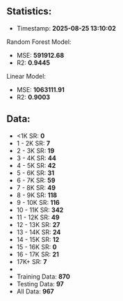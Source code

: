 <!--START_SECTION:metrics-->
## Statistics:
 - Timestamp: **2025-08-25 13:10:02**

Random Forest Model:
 - MSE: **591912.68**
 - R2: **0.9445**

Linear Model:
 - MSE: **1063111.91**
 - R2: **0.9003**

## Data:
 - <1K SR: **0**
 - 1 - 2K SR: **7**
 - 2 - 3K SR: **19**
 - 3 - 4K SR: **44**
 - 4 - 5K SR: **42**
 - 5 - 6K SR: **31**
 - 6 - 7K SR: **59**
 - 7 - 8K SR: **49**
 - 8 - 9K SR: **118**
 - 9 - 10K SR: **116**
 - 10 - 11K SR: **342**
 - 11 - 12K SR: **49**
 - 12 - 13K SR: **27**
 - 13 - 14K SR: **24**
 - 14 - 15K SR: **12**
 - 15 - 16K SR: **0**
 - 16 - 17K SR: **21**
 - 17K+ SR: **7**
 - 
 - Training Data: **870**
 - Testing Data: **97**
 - All Data: **967**

<!--END_SECTION:metrics-->
